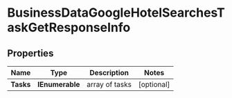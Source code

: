 # BusinessDataGoogleHotelSearchesTaskGetResponseInfo


## Properties

| Name | Type | Description | Notes |
|------------ | ------------- | ------------- | -------------|
**Tasks** | **IEnumerable<BusinessDataGoogleHotelSearchesTaskGetTaskInfo>** | array of tasks |[optional]|